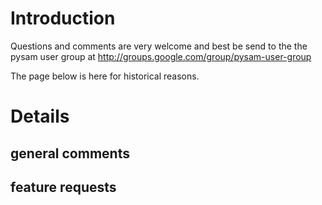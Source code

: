 # Introduction #

Questions and comments are very welcome and best be send to the the
pysam user group at http://groups.google.com/group/pysam-user-group

The page below is here for historical reasons.

# Details #

## general comments ##

## feature requests ##